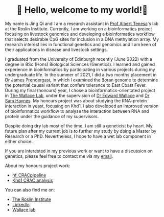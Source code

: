 # <div align="center">👋 Hello, welcome to my world!👋</div>

My name is Jing Qi and I am a research assistant in [Prof Albert Tenesa](https://www.ed.ac.uk/profile/albert-tenesa)'s lab at the Roslin Institute. Currently, I am working on a bioinformatics project focusing on livestock genomics and developing a bioinformatics workflow that selects desirable CpG sites for inclusion in a DNA methylation array. My research interest lies in functional genetics and genomics and I am keen of their applications in disease and livestock settings. 

I graduated from the University of Edinburgh recently (June 2022) with a degree in BSc (Hons) Biological Sciences (Genetics). I learned and gained experience in bioinformatics by participating in various projects during my undergraduate life. In the summer of 2021, I did a two months placement in [Dr James Prendergast](https://www.ed.ac.uk/profile/james-prendergast), in which I examined the Boran genome to determine the potential causal variant that confers tolerance to East Coast Fever. During my final (honours) year, I chose a bioinformatics-orientated project in [The Wallace Lab](https://ewallace.github.io/), under the supervision of [Dr Edward Wallace](https://ewallace.github.io/team/edward-wallace) and [Dr Sam Haynes](https://ewallace.github.io/team/samuel-haynes). My honours project was about studying the RNA-protein interaction in yeast, focusing on Khd1. I also developed an improved version of bioinformatics workflow to analyse the interaction between RNA and protein under the guidance of my supervisors.

Despite doing dry lab most of the time, I am still a geneticist by heart. My future plan after my current job is to further my study by doing a Master by Research or a PhD. Nevertheless, I hope to have a wet lab component in either choice.

If you are interested in my previous work or want to have a discussion on genetics, please feel free to contact me via my [email](jchong@ed.ac.uk).  

About my honours project work:
 - [nf_CRACpipeline](https://github.com/JingQiChong/nf_CRACpipeline)
 - [Khd1 CRAC analysis](https://github.com/JingQiChong/Khd1_CRAC_analysis)

You can also find me on: 
  - [The Roslin Institute](https://www.ed.ac.uk/profile/jchong)
  - [LinkedIn](https://www.linkedin.com/in/chong-jing-qi-2b0a7919a/)
  - [Wallace lab](https://ewallace.github.io/team/jingqi-chong)
